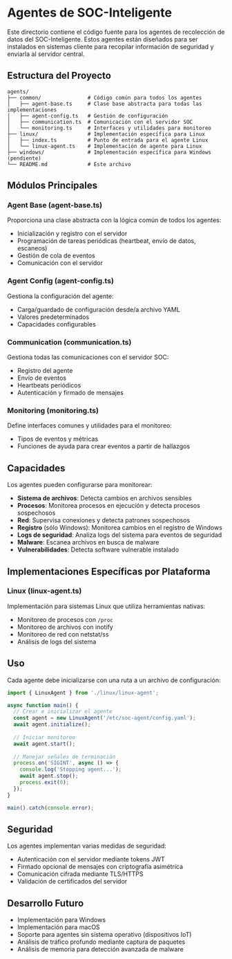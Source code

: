 # Agentes de SOC-Inteligente

Este directorio contiene el código fuente para los agentes de recolección de datos del SOC-Inteligente. Estos agentes están diseñados para ser instalados en sistemas cliente para recopilar información de seguridad y enviarla al servidor central.

## Estructura del Proyecto

```
agents/
├── common/               # Código común para todos los agentes
│   ├── agent-base.ts     # Clase base abstracta para todas las implementaciones
│   ├── agent-config.ts   # Gestión de configuración
│   ├── communication.ts  # Comunicación con el servidor SOC
│   └── monitoring.ts     # Interfaces y utilidades para monitoreo
├── linux/                # Implementación específica para Linux
│   ├── index.ts          # Punto de entrada para el agente Linux
│   └── linux-agent.ts    # Implementación de agente para Linux
├── windows/              # Implementación específica para Windows (pendiente)
└── README.md             # Este archivo
```

## Módulos Principales

### Agent Base (agent-base.ts)

Proporciona una clase abstracta con la lógica común de todos los agentes:
- Inicialización y registro con el servidor
- Programación de tareas periódicas (heartbeat, envío de datos, escaneos)
- Gestión de cola de eventos
- Comunicación con el servidor

### Agent Config (agent-config.ts)

Gestiona la configuración del agente:
- Carga/guardado de configuración desde/a archivo YAML
- Valores predeterminados
- Capacidades configurables

### Communication (communication.ts)

Gestiona todas las comunicaciones con el servidor SOC:
- Registro del agente
- Envío de eventos
- Heartbeats periódicos
- Autenticación y firmado de mensajes

### Monitoring (monitoring.ts)

Define interfaces comunes y utilidades para el monitoreo:
- Tipos de eventos y métricas
- Funciones de ayuda para crear eventos a partir de hallazgos

## Capacidades

Los agentes pueden configurarse para monitorear:

- **Sistema de archivos**: Detecta cambios en archivos sensibles
- **Procesos**: Monitorea procesos en ejecución y detecta procesos sospechosos
- **Red**: Supervisa conexiones y detecta patrones sospechosos
- **Registro** (sólo Windows): Monitorea cambios en el registro de Windows
- **Logs de seguridad**: Analiza logs del sistema para eventos de seguridad
- **Malware**: Escanea archivos en busca de malware
- **Vulnerabilidades**: Detecta software vulnerable instalado

## Implementaciones Específicas por Plataforma

### Linux (linux-agent.ts)

Implementación para sistemas Linux que utiliza herramientas nativas:
- Monitoreo de procesos con `/proc`
- Monitoreo de archivos con inotify
- Monitoreo de red con netstat/ss
- Análisis de logs del sistema

## Uso

Cada agente debe inicializarse con una ruta a un archivo de configuración:

```typescript
import { LinuxAgent } from './linux/linux-agent';

async function main() {
  // Crear e inicializar el agente
  const agent = new LinuxAgent('/etc/soc-agent/config.yaml');
  await agent.initialize();
  
  // Iniciar monitoreo
  await agent.start();
  
  // Manejar señales de terminación
  process.on('SIGINT', async () => {
    console.log('Stopping agent...');
    await agent.stop();
    process.exit(0);
  });
}

main().catch(console.error);
```

## Seguridad

Los agentes implementan varias medidas de seguridad:
- Autenticación con el servidor mediante tokens JWT
- Firmado opcional de mensajes con criptografía asimétrica
- Comunicación cifrada mediante TLS/HTTPS
- Validación de certificados del servidor

## Desarrollo Futuro

- Implementación para Windows
- Implementación para macOS
- Soporte para agentes sin sistema operativo (dispositivos IoT)
- Análisis de tráfico profundo mediante captura de paquetes
- Análisis de memoria para detección avanzada de malware